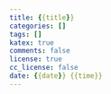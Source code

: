 ```yaml
---
title: {{title}}
categories: []
tags: []
katex: true
comments: false
license: true
cc_license: false
date: {{date}} {{time}}
---
```

<div id='empty'></div>
<div></div>
<!--more-->

